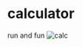 # calculator
run and fun
![calc](https://user-images.githubusercontent.com/104761915/173282865-bbc04f67-7f3e-4611-9cbd-cf87f3fbeea1.png)
